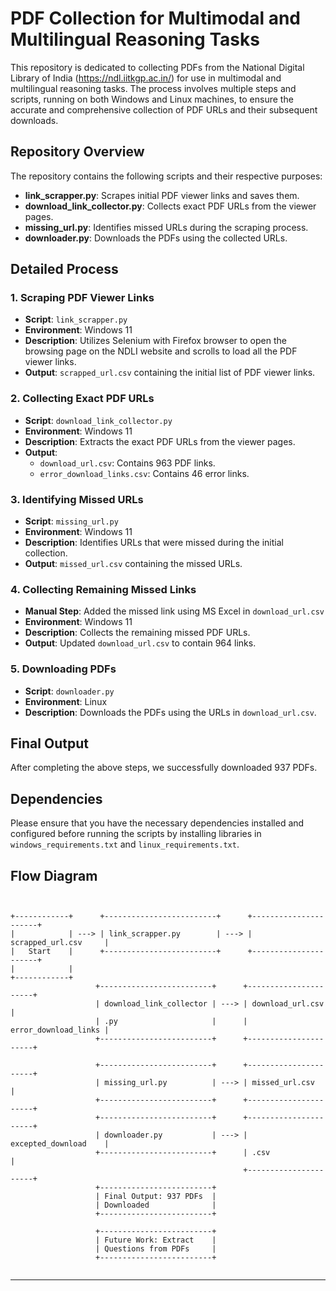 
# PDF Collection for Multimodal and Multilingual Reasoning Tasks


This repository is dedicated to collecting PDFs from the National Digital Library of India (https://ndl.iitkgp.ac.in/) for use in multimodal and multilingual reasoning tasks. The process involves multiple steps and scripts, running on both Windows and Linux machines, to ensure the accurate and comprehensive collection of PDF URLs and their subsequent downloads.


## Repository Overview


The repository contains the following scripts and their respective purposes:


- **link_scrapper.py**: Scrapes initial PDF viewer links and saves them.
- **download_link_collector.py**: Collects exact PDF URLs from the viewer pages.
- **missing_url.py**: Identifies missed URLs during the scraping process.
- **downloader.py**: Downloads the PDFs using the collected URLs.


## Detailed Process


### 1. Scraping PDF Viewer Links


- **Script**: `link_scrapper.py`
- **Environment**: Windows 11
- **Description**: Utilizes Selenium with Firefox browser to open the browsing page on the NDLI website and scrolls to load all the PDF viewer links.
- **Output**: `scrapped_url.csv` containing the initial list of PDF viewer links.


### 2. Collecting Exact PDF URLs


- **Script**: `download_link_collector.py`
- **Environment**: Windows 11
- **Description**: Extracts the exact PDF URLs from the viewer pages.
- **Output**:
  - `download_url.csv`: Contains 963 PDF links.
  - `error_download_links.csv`: Contains 46 error links.


### 3. Identifying Missed URLs


- **Script**: `missing_url.py`
- **Environment**: Windows 11
- **Description**: Identifies URLs that were missed during the initial collection.
- **Output**: `missed_url.csv` containing the missed URLs.


### 4. Collecting Remaining Missed Links


- **Manual Step**: Added the missed link using MS Excel in `download_url.csv`
- **Environment**: Windows 11
- **Description**: Collects the remaining missed PDF URLs.
- **Output**: Updated `download_url.csv` to contain 964 links.


### 5. Downloading PDFs

- **Script**: `downloader.py`
- **Environment**: Linux
- **Description**: Downloads the PDFs using the URLs in `download_url.csv`.



## Final Output

After completing the above steps, we successfully downloaded 937 PDFs.


## Dependencies

Please ensure that you have the necessary dependencies installed and configured before running the scripts by installing libraries in `windows_requirements.txt` and `linux_requirements.txt`.


## Flow Diagram


```plaintext


+------------+      +-------------------------+      +----------------------+
|            | ---> | link_scrapper.py        | ---> | scrapped_url.csv     |
|   Start    |      +-------------------------+      +----------------------+
|            | 
+------------+
                   +-------------------------+      +----------------------+
                   | download_link_collector | ---> | download_url.csv     |
                   | .py                     |      | error_download_links |
                   +-------------------------+      +----------------------+

                   +-------------------------+      +----------------------+
                   | missing_url.py          | ---> | missed_url.csv       |
                   +-------------------------+      +----------------------+
                   +-------------------------+      +----------------------+
                   | downloader.py           | ---> | excepted_download    |
                   +-------------------------+      | .csv                 |
                                                    +----------------------+
                   +-------------------------+      
                   | Final Output: 937 PDFs  | 
                   | Downloaded              | 
                   +-------------------------+   

                   +-------------------------+      
                   | Future Work: Extract    | 
                   | Questions from PDFs     | 
                   +-------------------------+ 


```



---
